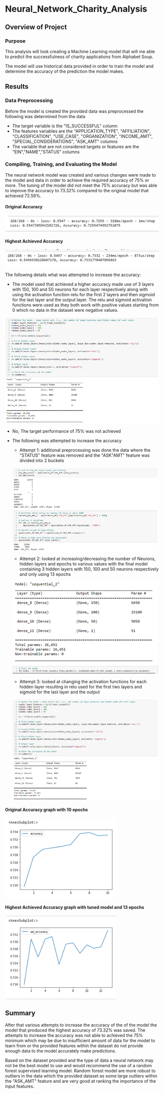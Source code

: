 # Neural_Network_Charity_Analysis
 
## Overview of Project

### Purpose

This analysis will look creating a Machine Learning model that will me able to predict the successfulness of charity applications from Alphabet Soup.

The model will use historical data provided in order to train the model and determine the accuracy of the prediction the model makes.

## Results

### Data Preprocessing

Before the model is created the provided data was preprocessed
the following was determined from the data
 - The target variable is the "IS_SUCCESSFUL" column
 - The features variables are the "APPLICATION_TYPE", "AFFILIATION", "CLASSIFICATION", "USE_CASE", "ORGANIZATION", "INCOME_AMT", "SPECIAL_CONSIDERATIONS", "ASK_AMT" columns
 - The variable that are not considered targets or features are the "EIN","NAME","STATUS" columns

### Compiling, Training, and Evaluating the Model

The neural network model was created and various changes were made to the model and data in order to achieve the required accuracy of 75% or more.
The tuning of the model did not meet the 75% accuracy but was able to improve the accuracy to 73.32% compared to the original model that achieved 72.59%.

#### Original Accuracy
![original_accuracy](/analysis/original_accuracy.PNG)
#### Highest Achieved Accuracy
![achieved_accuracy](/analysis/achieved_accuracy.PNG)

The following details what was attempted to increase the accuracy:
 - The model used that achieved a higher accuracy made use of 3 layers with 150, 100 and 50 neurons for each layer respectively along with using the activation function relu for the first 2 layers and then sigmoid for the last layer and the output layer. The relu and sigmoid activation functions were used as they both work with positive values starting from 0 which no data in the dataset were negative values.
 
 ![achieved_accuracy_model](/analysis/achieved_accuracy_model.PNG)
 
 - No, The target performance of 75% was not achieved
 - The following was attempted to increase the accuracy
	- Attempt 1: additional preprocessing was done the data where the "STATUS" feature was removed and the "ASK"AMT" feature was divided into 2 buckets
	
	![ask_amt_binning](/analysis/ask_amt_binning.PNG)
	- Attempt 2: looked at increasing/decreasing the number of Neurons, hidden layers and epochs to various values with the final model containing 3 hidden layers with 150, 100 and 50 neurons respectively and only using 13 epochs
	
	![achieved_accuracy_model_summary](/analysis/achieved_accuracy_model_summary.PNG)
	![achieved_accuracy_model_fit](/analysis/achieved_accuracy_model_fit.PNG)
	- Attempt 3: looked at changing the activation functions for each hidden layer resulting in relu used for the first two layers and sigmoid for the last layer and the output
	
	![achieved_accuracy_model](/analysis/achieved_accuracy_model.PNG)

#### Original Accuracy graph with 10 epochs
![original_accuracy_graph](/analysis/original_accuracy_graph.PNG)
#### Highest Achieved Accuracy graph with tuned model and 13 epochs
![achieved_accuracy_graph](/analysis/achieved_accuracy_graph.PNG)	


## Summary

After that various attempts to increase the accuracy of the of the model the model that produced the highest accuracy of 73.32% was saved. The attempts to increase the accuracy was not able to achieved the 75% minimum which may be due to insufficient amount of data for the model to learn from or the provided features within the dataset do not provide enough data to the model accurately make predictions.

Based on the dataset provided and the type of data a neural network may not be the best model to use and would recommend the use of a random forest supervised learning model. Random forest model are more robust to outliers in the data which the provided dataset as some large outliers within the "ASK_AMT" feature and are very good at ranking the importance of the input features.